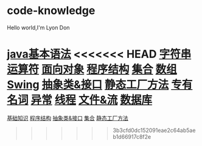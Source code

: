 # code-knowledge

Hello world,I'm Lyon Don

[java基本语法](https://github.com/LyonDon/code-knowledge/blob/master/java%E5%9F%BA%E6%9C%AC%E8%AF%AD%E6%B3%95.md)
<<<<<<< HEAD
[字符串](https://github.com/LyonDon/code-knowledge/blob/master/%E5%AD%97%E7%AC%A6%E4%B8%B2.md)
[运算符](https://github.com/LyonDon/code-knowledge/blob/master/%E8%BF%90%E7%AE%97%E7%AC%A6.md)
[面向对象](https://github.com/LyonDon/code-knowledge/blob/master/%E9%9D%A2%E5%90%91%E5%AF%B9%E8%B1%A1.md)
[程序结构](https://github.com/LyonDon/code-knowledge/blob/master/程序结构.md)
[集合](https://github.com/LyonDon/code-knowledge/blob/master/%E9%9B%86%E5%90%88.md)
[数组](https://github.com/LyonDon/code-knowledge/blob/master/%E6%95%B0%E7%BB%84.md)
[Swing](https://github.com/LyonDon/code-knowledge/blob/master/Swing.md)
[抽象类&接口](https://github.com/LyonDon/code-knowledge/blob/master/%E6%8A%BD%E8%B1%A1%E7%B1%BB%26%E6%8E%A5%E5%8F%A3.md)
[静态工厂方法](https://github.com/LyonDon/code-knowledge/blob/master/%E9%9D%99%E6%80%81%E5%B7%A5%E5%8E%82%E6%96%B9%E6%B3%95.md)
[专有名词](https://github.com/LyonDon/code-knowledge/blob/master/%E4%B8%93%E6%9C%89%E5%90%8D%E8%AF%8D.md)
[异常](https://github.com/LyonDon/code-knowledge/blob/master/%E5%BC%82%E5%B8%B8.md)
[线程](https://github.com/LyonDon/code-knowledge/blob/master/%E7%BA%BF%E7%A8%8B.md)
[文件&流](https://github.com/LyonDon/code-knowledge/blob/master/%E6%96%87%E4%BB%B6%26%E6%B5%81.md)
[数据库](https://github.com/LyonDon/code-knowledge/blob/master/数据库.md)
=======
[基础知识](C:\Users\Administrator\Desktop\基础知识\Swing.md)
[程序结构](C:\Users\Administrator\Desktop\基础知识\程序结构.md)
[抽象类&接口](C:\Users\Administrator\Desktop\基础知识\抽象类&接口.md)
[集合](C:\Users\Administrator\Desktop\基础知识\集合.md)
[静态工厂方法](C:\Users\Administrator\Desktop\基础知识\静态工厂方法.md)
>>>>>>> 3b3cfd0dc152091eae2c64ab5aeb1d66917c8f2e
